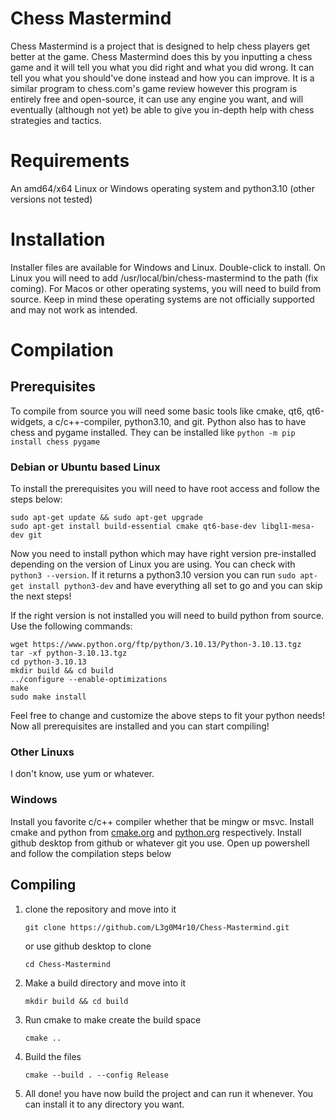 # Chess Mastermind

Chess Mastermind is a project that is designed to help chess players get better at the game. Chess Mastermind does this by you inputting a chess game and it will tell you what you did right and what you did wrong. It can tell you what you should've done instead and how you can improve. It is a similar program to chess.com's game review however this program is entirely free and open-source, it can use any engine you want, and will eventually (although not yet) be able to give you in-depth help with chess strategies and tactics.

# Requirements

An amd64/x64 Linux or Windows operating system and python3.10 (other versions not tested)
# Installation
Installer files are available for Windows and Linux. Double-click to install. On Linux you will need to add /usr/local/bin/chess-mastermind to the path (fix coming). For Macos or other operating systems, you will need to build from source. Keep in mind these operating systems are not officially supported and may not work as intended.

# Compilation

## Prerequisites

To compile from source you will need some basic tools like cmake, qt6, qt6-widgets, a c/c++-compiler, python3.10, and git. Python also has to have chess and pygame installed. They can be installed like ```python -m pip install chess pygame``` 

### Debian or Ubuntu based Linux

To install the prerequisites you will need to have root access and follow the steps below:

```
sudo apt-get update && sudo apt-get upgrade
sudo apt-get install build-essential cmake qt6-base-dev libgl1-mesa-dev git
```

Now you need to install python which may have right version pre-installed depending on the version of Linux you are using. You can check with ```python3 --version```.
If it returns a python3.10 version you can run ```sudo apt-get install python3-dev``` and have everything all set to go and you can skip the next steps!

If the right version is not installed you will need to build python from source. Use the following commands:

```
wget https://www.python.org/ftp/python/3.10.13/Python-3.10.13.tgz
tar -xf python-3.10.13.tgz
cd python-3.10.13
mkdir build && cd build
../configure --enable-optimizations
make
sudo make install
```
Feel free to change and customize the above steps to fit your python needs!
Now all prerequisites are installed and you can start compiling!

### Other Linuxs

I don't know, use yum or whatever.

### Windows

Install you favorite c/c++ compiler whether that be mingw or msvc. Install cmake and python from [cmake.org](cmake.org) and [python.org](python.org) respectively. Install github desktop from github or whatever git you use. Open up powershell and follow the compilation steps below

## Compiling
1. clone the repository and move into it

   ```git clone https://github.com/L3g0M4r10/Chess-Mastermind.git```

   or use github desktop to clone

   ```cd Chess-Mastermind```
   
2. Make a build directory and move into it

   ```mkdir build && cd build```

3. Run cmake to make create the build space

   ```cmake ..```

4. Build the files

   ```cmake --build . --config Release```

5. All done! you have now build the project and can run it whenever. You can install it to any directory you want.
